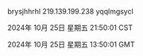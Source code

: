 brysjhhrhl 219.139.199.238 yqqlmgsycl

2024年 10月 25日 星期五 21:50:01 CST

2024年 10月 25日 星期五 13:50:01 GMT

